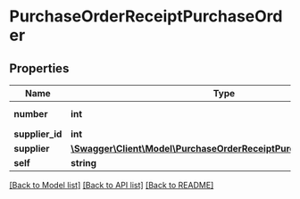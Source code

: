 # PurchaseOrderReceiptPurchaseOrder

## Properties
Name | Type | Description | Notes
------------ | ------------- | ------------- | -------------
**number** | **int** | Unique integer | [optional] 
**supplier_id** | **int** |  | [optional] 
**supplier** | [**\Swagger\Client\Model\PurchaseOrderReceiptPurchaseOrderSupplier**](PurchaseOrderReceiptPurchaseOrderSupplier.md) |  | [optional] 
**self** | **string** |  | [optional] 

[[Back to Model list]](../README.md#documentation-for-models) [[Back to API list]](../README.md#documentation-for-api-endpoints) [[Back to README]](../README.md)


